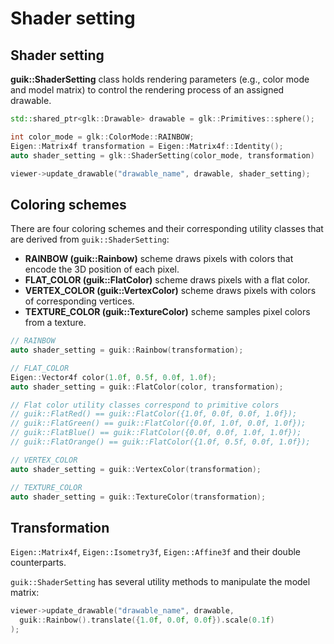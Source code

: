 # Shader setting

## Shader setting

**guik::ShaderSetting** class holds rendering parameters (e.g., color mode and model matrix) to control the rendering process of an assigned drawable.

```cpp
std::shared_ptr<glk::Drawable> drawable = glk::Primitives::sphere();

int color_mode = glk::ColorMode::RAINBOW;
Eigen::Matrix4f transformation = Eigen::Matrix4f::Identity();
auto shader_setting = glk::ShaderSetting(color_mode, transformation)

viewer->update_drawable("drawable_name", drawable, shader_setting);
```

## Coloring schemes

There are four coloring schemes and their corresponding utility classes that are derived from ```guik::ShaderSetting```:

- **RAINBOW (guik::Rainbow)** scheme draws pixels with colors that encode the 3D position of each pixel.
- **FLAT_COLOR (guik::FlatColor)** scheme draws pixels with a flat color.
- **VERTEX_COLOR (guik::VertexColor)** scheme draws pixels with colors of corresponding vertices.
- **TEXTURE_COLOR (guik::TextureColor)** scheme samples pixel colors from a texture.

```cpp
// RAINBOW
auto shader_setting = guik::Rainbow(transformation);

// FLAT_COLOR
Eigen::Vector4f color(1.0f, 0.5f, 0.0f, 1.0f);
auto shader_setting = guik::FlatColor(color, transformation);

// Flat color utility classes correspond to primitive colors
// guik::FlatRed() == guik::FlatColor({1.0f, 0.0f, 0.0f, 1.0f});
// guik::FlatGreen() == guik::FlatColor({0.0f, 1.0f, 0.0f, 1.0f});
// guik::FlatBlue() == guik::FlatColor({0.0f, 0.0f, 1.0f, 1.0f});
// guik::FlatOrange() == guik::FlatColor({1.0f, 0.5f, 0.0f, 1.0f});

// VERTEX_COLOR
auto shader_setting = guik::VertexColor(transformation);

// TEXTURE_COLOR
auto shader_setting = guik::TextureColor(transformation);
```


## Transformation

```Eigen::Matrix4f```, ```Eigen::Isometry3f```, ```Eigen::Affine3f``` and their double counterparts.

```guik::ShaderSetting``` has several utility methods to manipulate the model matrix:
```cpp
viewer->update_drawable("drawable_name", drawable,
  guik::Rainbow().translate({1.0f, 0.0f, 0.0f}).scale(0.1f)
);
```
